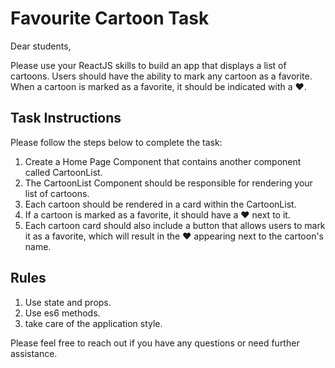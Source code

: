 # Favourite Cartoon Task

Dear students,

Please use your ReactJS skills to build an app that displays a list of cartoons. Users should have the ability to mark any cartoon as a favorite. When a cartoon is marked as a favorite, it should be indicated with a ❤️.

## Task Instructions

Please follow the steps below to complete the task:

1. Create a Home Page Component that contains another component called CartoonList.
2. The CartoonList Component should be responsible for rendering your list of cartoons.
3. Each cartoon should be rendered in a card within the CartoonList.
4. If a cartoon is marked as a favorite, it should have a ❤ next to it.
5. Each cartoon card should also include a button that allows users to mark it as a favorite, which will result in the ❤ appearing next to the cartoon's name.

## Rules

1. Use state and props.
2. Use es6 methods.
3. take care of the application style.

Please feel free to reach out if you have any questions or need further assistance.

